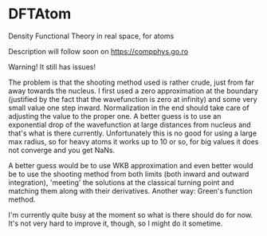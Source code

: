 # DFTAtom
Density Functional Theory in real space, for atoms

Description will follow soon on https://compphys.go.ro

Warning! It still has issues!

The problem is that the shooting method used is rather crude, just from far away towards the nucleus. I first used a zero approximation at the boundary (justified by the fact that the wavefunction is zero at infinity) and some very small value one step inward. Normalization in the end should take care of adjusting the value to the proper one. A better guess is to use an exponential drop of the wavefunction at large distances from nucleus and that's what is there currently. Unfortunately this is no good for using a large max radius, so for heavy atoms it works up to 10 or so, for big values it does not converge and you get NaNs.

A better guess would be to use WKB approximation and even better would be to use the shooting method from both limits (both inward and outward integration), 'meeting' the solutions at the classical turning point and matching them along with their derivatives.
Another way: Green's function method.

I'm currently quite busy at the moment so what is there should do for now. It's not very hard to improve it, though, so I might do it sometime.
